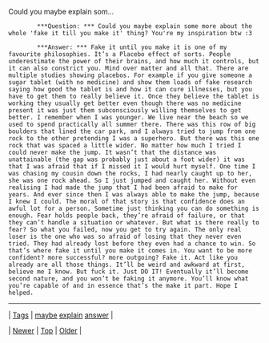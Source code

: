 <!--
title: Could you maybe explain some more about the whole &apos;fake it till you make it&apos; thing? You&apos;re my inspiration btw
date: 2020-06-28T15:27:00.262Z
tags: maybe, explain, answer
-->


Could you maybe explain som...


            ***Question: *** Could you maybe explain some more about the whole 'fake it till you make it' thing? You're my inspiration btw :3

            ***Answer: *** Fake it until you make it is one of my favourite philosophies. It’s a Placebo effect of sorts. People underestimate the power of their brains, and how much it controls, but it can also constrict you. Mind over matter and all that. There are multiple studies showing placebos. For example if you give someone a sugar tablet (with no medicine) and show them loads of fake research saying how good the tablet is and how it can cure illnesses, but you have to get them to really believe it. Once they believe the tablet is working they usually get better even though there was no medicine present it was just them subconsciously willing themselves to get better. I remember when I was younger. We live near the beach so we used to spend practically all summer there. There was this row of big boulders that lined the car park, and I always tried to jump from one rock to the other pretending I was a superhero. But there was this one rock that was spaced a little wider. No matter how much I tried I could never make the jump. It wasn’t that the distance was unattainable (the gap was probably just about a foot wider) it was that I was afraid that if I missed it I would hurt myself. One time I was chasing my cousin down the rocks, I had nearly caught up to her, she was one rock ahead. So I just jumped and caught her. Without even realising I had made the jump that I had been afraid to make for years. And ever since then I was always able to make the jump, because I knew I could. The moral of that story is that confidence does an awful lot for a person. Sometime just thinking you can do something is enough. Fear holds people back, they’re afraid of failure, or that they can’t handle a situation or whatever. But what is there really to fear? So what you failed, now you get to try again. The only real loser is the one who was so afraid of losing that they never even tried. They had already lost before they even had a chance to win. So that’s where fake it until you make it comes in. You want to be more confident? more successful? more outgoing? Fake it. Act like you already are all those things. It’ll be weird and awkward at first, believe me I know. But fuck it. Just DO IT! Eventually it’ll become second nature, and you won’t be faking it anymore. You’ll know what you’re capable of and in essence that’s the make it part. Hope I helped.
            

<!--BOTTOM-POST-NAVIGATION-->
---

| [Tags](tags.md) | [maybe](tag-maybe.md) [explain](tag-explain.md) [answer](tag-answer.md) |

| [Newer](75360897692.md) | [Top](index.md) | [Older](75393588023.md) |